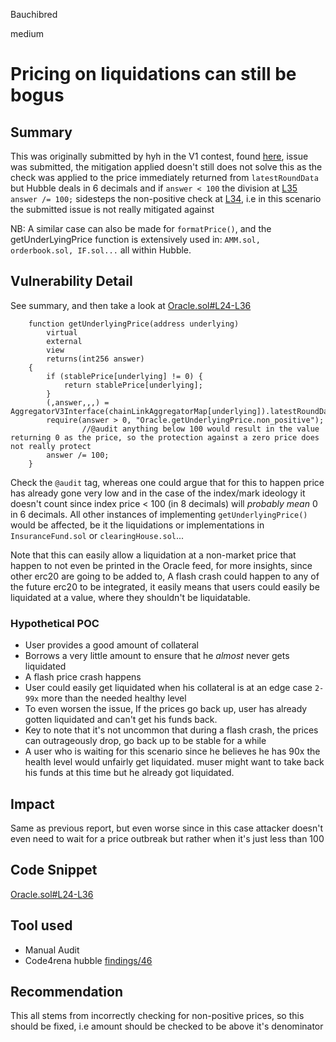 Bauchibred

medium

# Pricing on liquidations can still be bogus


## Summary

This was originally submitted by hyh in the V1 contest, found [here](https://github.com/code-423n4/2022-02-hubble-findings/issues/46), issue was submitted, the mitigation applied doesn't still does not solve this as the check was applied to the price immediately returned from `latestRoundData` but Hubble deals in 6 decimals and if `answer < 100`
the division at [L35](https://github.com/sherlock-audit/2023-04-hubble-exchange/blob/1f9a5ed0ca8f6004bbb7b099ecbb8ae796557849/hubble-protocol/contracts/Oracle.sol#L35C1-L35C23)
`    answer /= 100;` sidesteps the non-positive check at [L34](https://github.com/sherlock-audit/2023-04-hubble-exchange/blob/1f9a5ed0ca8f6004bbb7b099ecbb8ae796557849/hubble-protocol/contracts/Oracle.sol#L34), i.e in this scenario the submitted issue is not really mitigated against

NB: A similar case can also be made for `formatPrice()`, and the getUnderLyingPrice function is extensively used in: `AMM.sol, orderbook.sol, IF.sol...` all within Hubble.

## Vulnerability Detail

See summary, and then take a look at [Oracle.sol#L24-L36](https://github.com/sherlock-audit/2023-04-hubble-exchange/blob/1f9a5ed0ca8f6004bbb7b099ecbb8ae796557849/hubble-protocol/contracts/Oracle.sol#L24-L36)

```solidity
    function getUnderlyingPrice(address underlying)
        virtual
        external
        view
        returns(int256 answer)
    {
        if (stablePrice[underlying] != 0) {
            return stablePrice[underlying];
        }
        (,answer,,,) = AggregatorV3Interface(chainLinkAggregatorMap[underlying]).latestRoundData();
        require(answer > 0, "Oracle.getUnderlyingPrice.non_positive");
                //@audit anything below 100 would result in the value returning 0 as the price, so the protection against a zero price does not really protect
        answer /= 100;
    }
```

Check the `@audit` tag, whereas one could argue that for this to happen price has already gone very low and in the case of the index/mark ideology it doesn't count since index price < 100 (in 8 decimals) will _probably mean_ 0 in 6 decimals. All other instances of implementing `getUnderlyingPrice()` would be affected, be it the liquidations or implementations in `InsuranceFund.sol` or `clearingHouse.sol`...

Note that this can easily allow a liquidation at a non-market price that happen to not even be printed in the Oracle feed, for more insights, since other erc20 are going to be added to, A flash crash could happen to any of the future erc20 to be integrated, it easily means that users could easily be liquidated at a value, where they shouldn't be liquidatable.

### Hypothetical POC

- User provides a good amount of collateral
- Borrows a very little amount to ensure that he _almost_ never gets liquidated
- A flash price crash happens
- User could easily get liquidated when his collateral is at an edge case `2-99x` more than the needed healthy level
- To even worsen the issue, If the prices go back up, user has already gotten liquidated and can't get his funds back.
- Key to note that it's not uncommon that during a flash crash, the prices can outrageously drop, go back up to be stable for a while
- A user who is waiting for this scenario since he believes he has 90x the health level would unfairly get liquidated. muser might want to take back his funds at this time but he already got liquidated.

## Impact

Same as previous report, but even worse since in this case attacker doesn't even need to wait for a price outbreak but rather when it's just less than 100

## Code Snippet

[Oracle.sol#L24-L36](https://github.com/sherlock-audit/2023-04-hubble-exchange/blob/1f9a5ed0ca8f6004bbb7b099ecbb8ae796557849/hubble-protocol/contracts/Oracle.sol#L24-L36)

## Tool used

- Manual Audit
- Code4rena hubble [findings/46](https://github.com/code-423n4/2022-02-hubble-findings/issues/46)

## Recommendation

This all stems from incorrectly checking for non-positive prices, so this should be fixed, i.e amount should be checked to be above it's denominator
